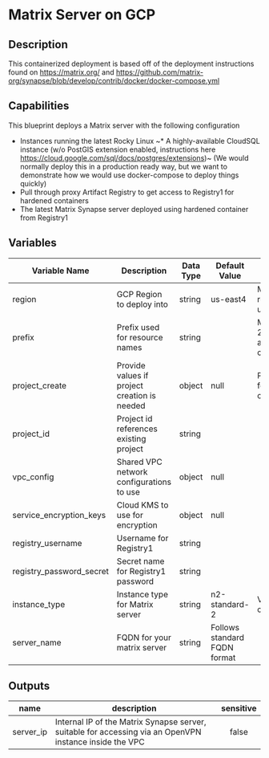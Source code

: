 # Matrix Server on GCP

## Description

This containerized deployment is based off of the deployment instructions found on https://matrix.org/ and https://github.com/matrix-org/synapse/blob/develop/contrib/docker/docker-compose.yml

## Capabilities

This blueprint deploys a Matrix server with the following configuration

* Instances running the latest Rocky Linux
~* A highly-available CloudSQL instance (w/o PostGIS extension enabled, instructions here https://cloud.google.com/sql/docs/postgres/extensions)~ (We would normally deploy this in a production ready way, but we want to demonstrate how we would use docker-compose to deploy things quickly)
* Pull through proxy Artifact Registry to get access to Registry1 for hardened containers
* The latest Matrix Synapse server deployed using hardened container from Registry1

## Variables

| Variable Name | Description | Data Type | Default Value | Validation |
|---|---|---|---|---|
 | region | GCP Region to deploy into | string | us-east4 | Must be a valid GCP region (us-central1, us-central2, etc.) |
 | prefix | Prefix used for resource names | string | | Must have between 2 and 5 alphanumeric characters |
 | project_create | Provide values if project creation is needed | object | null | Parent format: folders/folder_id or organizations/org_id |
| project_id | Project id references existing project | string | | |
| vpc_config | Shared VPC network configurations to use | object | null |
| service_encryption_keys | Cloud KMS to use for encryption | object | null |
| registry_username | Username for Registry1 | string | | |
| registry_password_secret | Secret name for Registry1 password | string | | |
| instance_type | Instance type for Matrix server | string | n2-standard-2 | Valid GCP instance class |
| server_name | FQDN for your matrix server | string | Follows standard FQDN format |

## Outputs

| name | description | sensitive |
|---|---|:---:|
| server_ip | Internal IP of the Matrix Synapse server, suitable for accessing via an OpenVPN instance inside the VPC |  false |

